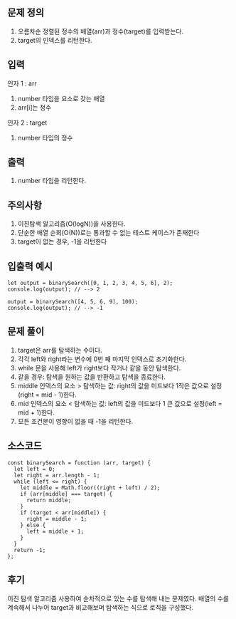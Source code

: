 ## 문제 정의

1. 오름차순 정렬된 정수의 배열(arr)과 정수(target)를 입력받는다.
2. target의 인덱스를 리턴한다.

## 입력

인자 1 : arr
1. number 타입을 요소로 갖는 배열
2. arr[i]는 정수

인자 2 : target
1. number 타입의 정수

## 출력

1. number 타입을 리턴한다.

## 주의사항

1. 이진탐색 알고리즘(O(logN))을 사용한다.
2. 단순한 배열 순회(O(N))로는 통과할 수 없는 테스트 케이스가 존재한다
3. target이 없는 경우, -1을 리턴한다



## 입출력 예시

```
let output = binarySearch([0, 1, 2, 3, 4, 5, 6], 2);
console.log(output); // --> 2

output = binarySearch([4, 5, 6, 9], 100);
console.log(output); // --> -1
```

## 문제 풀이

1. target은 arr를 탐색하는 수이다.
2. 각각 left와 right라는 변수에 0번 째 마지막 인덱스로 초기화한다.
3. while 문을 사용해 left가 right보다 작거나 같을 동안 탐색한다.
4. 같을 경우: 탐색을 원하는 값을 반환하고 탐색을 종료한다.
5. middle 인덱스의 요소 > 탐색하는 값: right의 값을 미드보다 1작은 값으로 설정(right = mid - 1)한다.
6. mid 인덱스의 요소 < 탐색하는 값: left의 값을 미드보다 1 큰 값으로 설정(left = mid + 1)한다.
7. 모든 조건문이 영향이 없을 때 -1을 리턴한다.

## 소스코드

```
const binarySearch = function (arr, target) {
  let left = 0;
  let right = arr.length - 1;
  while (left <= right) {
    let middle = Math.floor((right + left) / 2);
    if (arr[middle] === target) {
      return middle;
    }
    if (target < arr[middle]) {
      right = middle - 1;
    } else {
      left = middle + 1;
    }
  }
  return -1;
};
```

## 후기

이진 탐색 알고리즘 사용하여 순차적으로 있는 수를 탐색해 내는 문제였다.
배열의 수를 계속해서 나누어 target과 비교해보며 탐색하는 식으로 로직을 구성했다.
